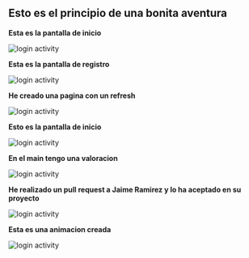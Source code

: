 ## Esto es el **principio** de una bonita aventura
**Esta es la pantalla de inicio**

![login activity](app/img/CapturaLogin.PNG)

**Esta es la pantalla de registro**

![login activity](app/img/Capturaregister.PNG)

**He creado una pagina con un refresh**

![login activity](app/img/CapturaNoPeople.PNG)

**Esto es la pantalla de inicio**

![login activity](app/img/CapturaSplash.PNG)

**En el main tengo una valoracion**

![login activity](app/img/CapturaMain.PNG)

**He realizado un pull request a Jaime Ramirez y lo ha aceptado en su proyecto**

![login activity](app/img/CapturaPull.PNG)

**Esta es una animacion creada**

![login activity](app/img/migif.gif)